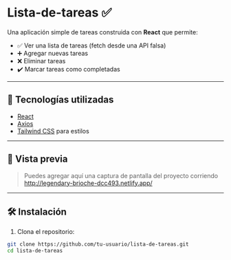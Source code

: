 # Lista-de-tareas ✅

Una aplicación simple de tareas construida con **React** que permite:

- ✅ Ver una lista de tareas (fetch desde una API falsa)
- ➕ Agregar nuevas tareas
- ❌ Eliminar tareas
- ✔️ Marcar tareas como completadas

---

## 🚀 Tecnologías utilizadas

- [React](https://reactjs.org/)
- [Axios](https://axios-http.com/)
- [Tailwind CSS](https://tailwindcss.com/) para estilos

---

## 📸 Vista previa

> Puedes agregar aquí una captura de pantalla del proyecto corriendo  
> http://legendary-brioche-dcc493.netlify.app/

---

## 🛠️ Instalación

1. Clona el repositorio:

```bash
git clone https://github.com/tu-usuario/lista-de-tareas.git
cd lista-de-tareas
